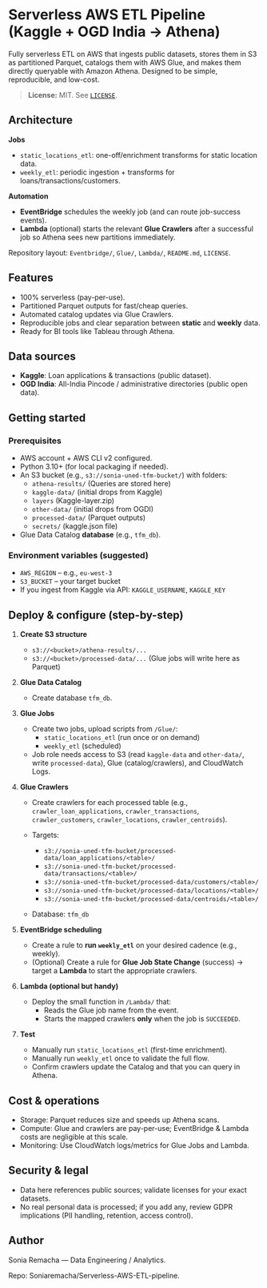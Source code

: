 # Serverless AWS ETL Pipeline (Kaggle + OGD India → Athena)

Fully serverless ETL on AWS that ingests public datasets, stores them in S3 as partitioned Parquet, catalogs them with AWS Glue, and makes them directly queryable with Amazon Athena. Designed to be simple, reproducible, and low-cost.

> **License:** MIT. See [`LICENSE`](./LICENSE).



## Architecture


**Jobs**
- `static_locations_etl`: one-off/enrichment transforms for static location data.
- `weekly_etl`: periodic ingestion + transforms for loans/transactions/customers.

**Automation**
- **EventBridge** schedules the weekly job (and can route job-success events).
- **Lambda** (optional) starts the relevant **Glue Crawlers** after a successful job so Athena sees new partitions immediately.

Repository layout: `Eventbridge/`, `Glue/`, `Lambda/`, `README.md`, `LICENSE`. 



## Features

- 100% serverless (pay-per-use).  
- Partitioned Parquet outputs for fast/cheap queries.  
- Automated catalog updates via Glue Crawlers.  
- Reproducible jobs and clear separation between **static** and **weekly** data.  
- Ready for BI tools like Tableau through Athena.



## Data sources 

- **Kaggle**: Loan applications & transactions (public dataset).  
- **OGD India**: All-India Pincode / administrative directories (public open data).



## Getting started

### Prerequisites
- AWS account + AWS CLI v2 configured.
- Python 3.10+ (for local packaging if needed).
- An S3 bucket (e.g., `s3://sonia-uned-tfm-bucket/`) with folders:
  - `athena-results/` (Queries are stored here)
  - `kaggle-data/` (initial drops from Kaggle)
  - `layers` (Kaggle-layer.zip)
  - `other-data/` (initial drops from OGDI)
  - `processed-data/` (Parquet outputs)
  - `secrets/` (kaggle.json file)
- Glue Data Catalog **database** (e.g., `tfm_db`).

### Environment variables (suggested)
- `AWS_REGION` – e.g., `eu-west-3`
- `S3_BUCKET` – your target bucket
- If you ingest from Kaggle via API: `KAGGLE_USERNAME`, `KAGGLE_KEY`



## Deploy & configure (step-by-step)

1. **Create S3 structure**
   - `s3://<bucket>/athena-results/...`
   - `s3://<bucket>/processed-data/...` (Glue jobs will write here as Parquet)

2. **Glue Data Catalog**
   - Create database `tfm_db`.

3. **Glue Jobs**
   - Create two jobs, upload scripts from `/Glue/`:
     - `static_locations_etl` (run once or on demand)
     - `weekly_etl` (scheduled)
   - Job role needs access to S3 (read `kaggle-data` and `other-data/`, write `processed-data`), Glue (catalog/crawlers), and CloudWatch Logs.

4. **Glue Crawlers**
   - Create crawlers for each processed table (e.g., `crawler_loan_applications`, `crawler_transactions`, `crawler_customers`, `crawler_locations`, `crawler_centroids`).
   - Targets:
       - `s3://sonia-uned-tfm-bucket/processed-data/loan_applications/<table>/`
       - `s3://sonia-uned-tfm-bucket/processed-data/transactions/<table>/`
       - `s3://sonia-uned-tfm-bucket/processed-data/customers/<table>/`
       - `s3://sonia-uned-tfm-bucket/processed-data/locations/<table>/`
       - `s3://sonia-uned-tfm-bucket/processed-data/centroids/<table>/`
         
   - Database: `tfm_db`

5. **EventBridge scheduling**
   - Create a rule to **run `weekly_etl`** on your desired cadence (e.g., weekly).
   - (Optional) Create a rule for **Glue Job State Change** (success) → target a **Lambda** to start the appropriate crawlers.

6. **Lambda (optional but handy)**
   - Deploy the small function in `/Lambda/` that:
     - Reads the Glue job name from the event.
     - Starts the mapped crawlers **only** when the job is `SUCCEEDED`.

7. **Test**
   - Manually run `static_locations_etl` (first-time enrichment).
   - Manually run `weekly_etl` once to validate the full flow.
   - Confirm crawlers update the Catalog and that you can query in Athena.



## Cost & operations

- Storage: Parquet reduces size and speeds up Athena scans.
- Compute: Glue and crawlers are pay-per-use; EventBridge & Lambda costs are negligible at this scale.
- Monitoring: Use CloudWatch logs/metrics for Glue Jobs and Lambda.



## Security & legal

- Data here references public sources; validate licenses for your exact datasets.
- No real personal data is processed; if you add any, review GDPR implications (PII handling, retention, access control).



## Author

Sonia Remacha — Data Engineering / Analytics.

Repo: Soniaremacha/Serverless-AWS-ETL-pipeline.
